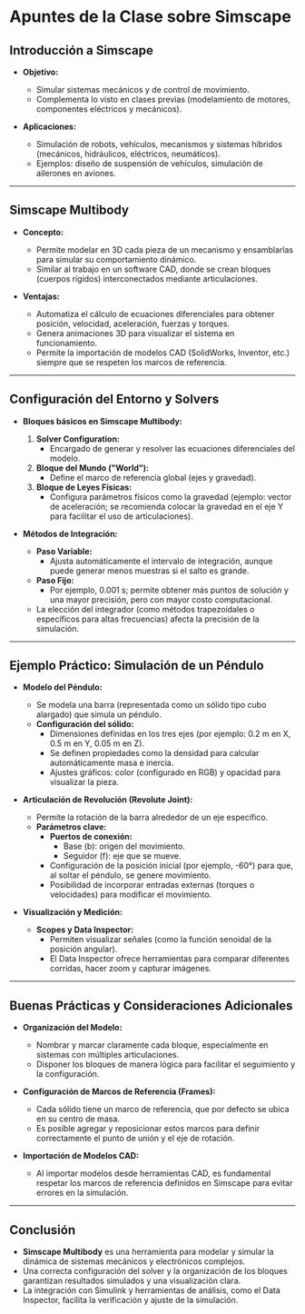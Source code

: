 # Apuntes de la Clase sobre Simscape

## Introducción a Simscape
- **Objetivo:**
  - Simular sistemas mecánicos y de control de movimiento.
  - Complementa lo visto en clases previas (modelamiento de motores, componentes eléctricos y mecánicos).

- **Aplicaciones:**
  - Simulación de robots, vehículos, mecanismos y sistemas híbridos (mecánicos, hidráulicos, eléctricos, neumáticos).
  - Ejemplos: diseño de suspensión de vehículos, simulación de ailerones en aviones.

---

## Simscape Multibody
- **Concepto:**
  - Permite modelar en 3D cada pieza de un mecanismo y ensamblarlas para simular su comportamiento dinámico.
  - Similar al trabajo en un software CAD, donde se crean bloques (cuerpos rígidos) interconectados mediante articulaciones.

- **Ventajas:**
  - Automatiza el cálculo de ecuaciones diferenciales para obtener posición, velocidad, aceleración, fuerzas y torques.
  - Genera animaciones 3D para visualizar el sistema en funcionamiento.
  - Permite la importación de modelos CAD (SolidWorks, Inventor, etc.) siempre que se respeten los marcos de referencia.

---

## Configuración del Entorno y Solvers
- **Bloques básicos en Simscape Multibody:**
  1. **Solver Configuration:**  
     - Encargado de generar y resolver las ecuaciones diferenciales del modelo.
  2. **Bloque del Mundo ("World"):**  
     - Define el marco de referencia global (ejes y gravedad).
  3. **Bloque de Leyes Físicas:**  
     - Configura parámetros físicos como la gravedad (ejemplo: vector de aceleración; se recomienda colocar la gravedad en el eje Y para facilitar el uso de articulaciones).

- **Métodos de Integración:**
  - **Paso Variable:**  
    - Ajusta automáticamente el intervalo de integración, aunque puede generar menos muestras si el salto es grande.
  - **Paso Fijo:**  
    - Por ejemplo, 0.001 s; permite obtener más puntos de solución y una mayor precisión, pero con mayor costo computacional.
  - La elección del integrador (como métodos trapezoidales o específicos para altas frecuencias) afecta la precisión de la simulación.

---

## Ejemplo Práctico: Simulación de un Péndulo
- **Modelo del Péndulo:**
  - Se modela una barra (representada como un sólido tipo cubo alargado) que simula un péndulo.
  - **Configuración del sólido:**  
    - Dimensiones definidas en los tres ejes (por ejemplo: 0.2 m en X, 0.5 m en Y, 0.05 m en Z).
    - Se definen propiedades como la densidad para calcular automáticamente masa e inercia.
    - Ajustes gráficos: color (configurado en RGB) y opacidad para visualizar la pieza.

- **Articulación de Revolución (Revolute Joint):**
  - Permite la rotación de la barra alrededor de un eje específico.
  - **Parámetros clave:**
    - **Puertos de conexión:**  
      - Base (b): origen del movimiento.  
      - Seguidor (f): eje que se mueve.
    - Configuración de la posición inicial (por ejemplo, -60°) para que, al soltar el péndulo, se genere movimiento.
    - Posibilidad de incorporar entradas externas (torques o velocidades) para modificar el movimiento.

- **Visualización y Medición:**
  - **Scopes y Data Inspector:**  
    - Permiten visualizar señales (como la función senoidal de la posición angular).
    - El Data Inspector ofrece herramientas para comparar diferentes corridas, hacer zoom y capturar imágenes.

---

## Buenas Prácticas y Consideraciones Adicionales
- **Organización del Modelo:**
  - Nombrar y marcar claramente cada bloque, especialmente en sistemas con múltiples articulaciones.
  - Disponer los bloques de manera lógica para facilitar el seguimiento y la configuración.

- **Configuración de Marcos de Referencia (Frames):**
  - Cada sólido tiene un marco de referencia, que por defecto se ubica en su centro de masa.
  - Es posible agregar y reposicionar estos marcos para definir correctamente el punto de unión y el eje de rotación.

- **Importación de Modelos CAD:**
  - Al importar modelos desde herramientas CAD, es fundamental respetar los marcos de referencia definidos en Simscape para evitar errores en la simulación.

---

## Conclusión
- **Simscape Multibody** es una herramienta para modelar y simular la dinámica de sistemas mecánicos y electrónicos complejos.
- Una correcta configuración del solver y la organización de los bloques garantizan resultados simulados y una visualización clara.
- La integración con Simulink y herramientas de análisis, como el Data Inspector, facilita la verificación y ajuste de la simulación.

